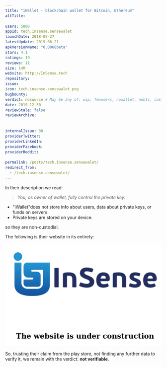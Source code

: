 ```yaml
---
title: "iWallet - blockchain wallet for Bitcoin, Ethereum"
altTitle: 

users: 5000
appId: tech.insense.sensewalet
launchDate: 2018-09-27
latestUpdate: 2019-06-21
apkVersionName: "0.0068beta"
stars: 4.1
ratings: 19
reviews: 11
size: 14M
website: http://InSense.tech
repository: 
issue: 
icon: tech.insense.sensewalet.png
bugbounty: 
verdict: nosource # May be any of: wip, fewusers, nowallet, nobtc, custodial, nosource, nonverifiable, verifiable, bounty, defunct
date: 2019-12-30
reviewStale: false
reviewArchive:


internalIssue: 80
providerTwitter: 
providerLinkedIn: 
providerFacebook: 
providerReddit: 

permalink: /posts/tech.insense.sensewalet/
redirect_from:
  - /tech.insense.sensewalet/
---
```



In their description we read:

> *You, as owner of wallet, fully control the private key:*
  * "iWallet"does not store info about users, data about private keys, or funds
    on servers.
  * Private keys are stored on your device.

so they are non-custodial.

The following is their website in its entirety:

![InSense this website is under construction](/images/insenseunderconstruction.png)

So, trusting their claim from the play store, not finding any further data to
verify it, we remain with the verdict: **not verifiable**.